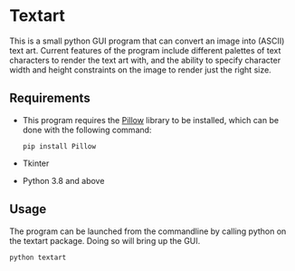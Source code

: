 # Textart
This is a small python GUI program that can convert an image into (ASCII) text art. Current features of the program include different palettes of text characters to render the text art with, and the ability to specify character width and height constraints on the image to render just the right size.

## Requirements
- This program requires the [Pillow](https://pypi.org/project/Pillow/) library to be installed, which can be done with the following command:  

  ```
  pip install Pillow
  ```

- Tkinter
- Python 3.8 and above
## Usage
The program can be launched from the commandline by calling python on the textart package. Doing so will bring up the GUI.  

```
python textart
```  
